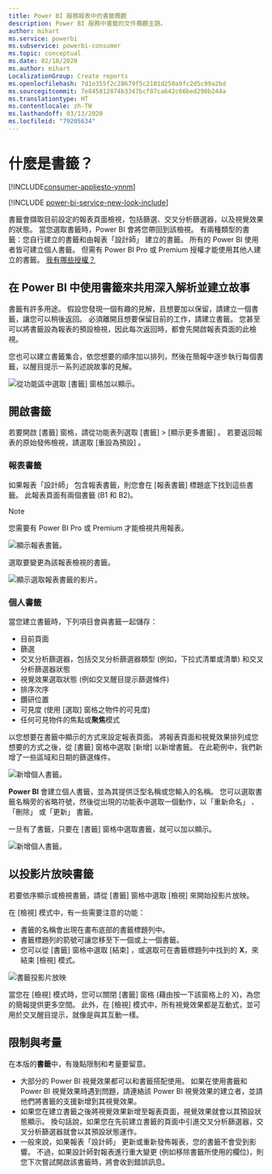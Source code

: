 ```yaml
---
title: Power BI 服務報表中的書籤概觀
description: Power BI 服務中書籤的文件概觀主題。
author: mihart
ms.service: powerbi
ms.subservice: powerbi-consumer
ms.topic: conceptual
ms.date: 02/18/2020
ms.author: mihart
LocalizationGroup: Create reports
ms.openlocfilehash: 7d1e355f2c28679f5c2101d250a9fc2d5c99a2bd
ms.sourcegitcommit: 7e845812874b3347bcf87ca642c66bed298b244a
ms.translationtype: HT
ms.contentlocale: zh-TW
ms.lasthandoff: 03/13/2020
ms.locfileid: "79205634"
---
```

# <a name="what-are-bookmarks"></a>什麼是書籤？

[!INCLUDE[consumer-appliesto-ynnm](../includes/consumer-appliesto-ynnm.md)]

[!INCLUDE [power-bi-service-new-look-include](../includes/power-bi-service-new-look-include.md)]

書籤會擷取目前設定的報表頁面檢視，包括篩選、交叉分析篩選器，以及視覺效果的狀態。 當您選取書籤時，Power BI 會將您帶回到該檢視。 有兩種類型的書籤：您自行建立的書籤和由報表「設計師」  建立的書籤。 所有的 Power BI 使用者皆可建立個人書籤。 但需有 Power BI Pro 或 Premium 授權才能使用其他人建立的書籤。 [我有哪些授權？](end-user-license.md)

## <a name="use-bookmarks-to-share-insights-and-build-stories-in-power-bi"></a>在 Power BI 中使用書籤來共用深入解析並建立故事 
書籤有許多用途。 假設您發現一個有趣的見解，且想要加以保留，請建立一個書籤，讓您可以稍後返回。 必須離開且想要保留目前的工作，請建立書籤。 您甚至可以將書籤設為報表的預設檢視，因此每次返回時，都會先開啟報表頁面的此檢視。 

您也可以建立書籤集合，依您想要的順序加以排列，然後在簡報中逐步執行每個書籤，以醒目提示一系列述說故事的見解。  

![從功能區中選取 [書籤] 窗格加以顯示。](media/end-user-bookmarks/power-bi-select-bookmark.png)

## <a name="open-bookmarks"></a>開啟書籤
若要開啟 [書籤] 窗格，請從功能表列選取 [書籤]   > [顯示更多書籤]  。 若要返回報表的原始發佈檢視，請選取 [重設為預設]  。

### <a name="report-bookmarks"></a>報表書籤
如果報表「設計師」  包含報表書籤，則您會在 [報表書籤]  標題底下找到這些書籤。 此報表頁面有兩個書籤 (B1 和 B2)。 

> [!NOTE]
> 您需要有 Power BI Pro 或 Premium 才能檢視共用報表。 

![顯示報表書籤。](media/end-user-bookmarks/power-bi-report.png)

選取要變更為該報表檢視的書籤。 

![顯示選取報表書籤的影片。](media/end-user-bookmarks/power-bi-bookmarks.gif)

### <a name="personal-bookmarks"></a>個人書籤

當您建立書籤時，下列項目會與書籤一起儲存：

* 目前頁面
* 篩選
* 交叉分析篩選器，包括交叉分析篩選器類型 (例如，下拉式清單或清單) 和交叉分析篩選器狀態
* 視覺效果選取狀態 (例如交叉醒目提示篩選條件)
* 排序次序
* 鑽研位置
* 可見度 (使用 [選取]  窗格之物件的可見度)
* 任何可見物件的焦點或**聚焦**模式

以您想要在書籤中顯示的方式來設定報表頁面。 將報表頁面和視覺效果排列成您想要的方式之後，從 [書籤]  窗格中選取 [新增]  以新增書籤。 在此範例中，我們新增了一些區域和日期的篩選條件。 

![新增個人書籤。](media/end-user-bookmarks/power-bi-bookmark-personal.png)

**Power BI** 會建立個人書籤，並為其提供泛型名稱或您輸入的名稱。 您可以選取書籤名稱旁的省略符號，然後從出現的功能表中選取一個動作，以「重新命名」  、「刪除」  或「更新」  書籤。

一旦有了書籤，只要在 [書籤]  窗格中選取書籤，就可以加以顯示。 

![新增個人書籤。](media/end-user-bookmarks/power-bi-bookmark-west.png)


<!--
## Arranging bookmarks
As you create bookmarks, you might find that the order in which you create them isn't necessarily the same order you'd like to present them to your audience. No problem, you can easily rearrange the order of bookmarks.

In the **Bookmarks** pane, simply drag-and-drop bookmarks to change their order, as shown in the following image. The yellow bar between bookmarks designates where the dragged bookmark will be placed.

![Change bookmark order by drag-and-drop](media/desktop-bookmarks/bookmarks_06.png)

The order of your bookmarks can become important when you use the **View** feature of bookmarks, as described in the next section. 

-->

## <a name="bookmarks-as-a-slide-show"></a>以投影片放映書籤
若要依序顯示或檢視書籤，請從 [書籤]  窗格中選取 [檢視]  來開始投影片放映。

在 [檢視]  模式中，有一些需要注意的功能：

- 書籤的名稱會出現在畫布底部的書籤標題列中。
- 書籤標題列的箭號可讓您移至下一個或上一個書籤。
- 您可以從 [書籤]  窗格中選取 [結束]  ，或選取可在書籤標題列中找到的 **X**，來結束 [檢視]  模式。

![書籤投影片放映](media/end-user-bookmarks/power-bi-slideshow.png)

當您在 [檢視]  模式時，您可以關閉 [書籤]  窗格 (藉由按一下該窗格上的 X)，為您的簡報提供更多空間。 此外，在 [檢視]  模式中，所有視覺效果都是互動式，並可用於交叉醒目提示，就像是與其互動一樣。 

<!--
## Visibility - using the Selection pane
With the release of bookmarks, the new **Selection** pane is also introduced. The **Selection** pane provides a list of all objects on the current page and allows you to select the object and specify whether a given object is visible. 

![Enable the Selection pane](media/desktop-bookmarks/bookmarks_08.png)

You can select an object using the **Selection** pane. Also, you can toggle whether the object is currently visible by clicking the eye icon to the right of the visual. 

![Selection pane](media/desktop-bookmarks/bookmarks_09.png)

When a bookmark is added, the visible status of each object is also saved based on its setting in the **Selection** pane. 

It's important to note that **slicers** continue to filter a report page, regardless of whether they are visible. As such, you can create many different bookmarks, with different slicer settings, and make a single report page appear very different (and highlight different insights) in various bookmarks.


## Bookmarks for shapes and images
You can also link shapes and images to bookmarks. With this feature, when you click on an object, it will show the bookmark associated with that object. This can be especially useful when working with buttons; you can learn more by reading the article about [using buttons in Power BI](desktop-buttons.md). 

To assign a bookmark to an object, select the object, then expand the **Action** section from the **Format Shape** pane, as shown in the following image.

![Add bookmark link to an object](media/desktop-bookmarks/bookmarks_10.png)

Once you turn the **Action** slider to **On** you can select whether the object is a back button, a bookmark, or a Q&A command. If you select bookmark, you can then select which of your bookmarks the object is linked to.

There are all sorts of interesting things you can do with object-linked bookmarking. You can create a visual table of contents on your report page, or you can provide different views (such as visual types) of the same information, just by clicking on an object.

When you are in editing mode you can use ctrl+click to follow the link, and when not in edit mode, simply click the object to follow the link. 


## Bookmark groups

Beginning with the August 2018 release of **Power BI Desktop**, you can create and use bookmark groups. A bookmark group is a collection of bookmarks that you specify, which can be shown and organized as a group. 

To create a bookmark group, hold down the CTRL key and select the bookmarks you want to include in the group, then click the ellipses beside any of the selected bookmarks, and select **Group** from the menu that appears.

![Create a bookmark group](media/desktop-bookmarks/bookmarks_15.png)

**Power BI Desktop** automatically names the group *Group 1*. Fortunately, you can just double-click on the name and rename it to whatever you want.

![Rename a bookmark group](media/desktop-bookmarks/bookmarks_16.png)

With any bookmark group, clicking on the bookmark group's name only expands or collapses the group of bookmarks, and does not represent a bookmark by itself. 

When using the **View** feature of bookmarks, the following applies:

* If the selected bookmark is in a group when you select **View** from bookmarks, only the bookmarks *in that group* are shown in the viewing session. 

* If the selected bookmark is not in a group, or is on the top level (such as the name of a bookmark group), then all bookmarks for the entire report are played, including bookmarks in any group. 

To ungroup bookmarks, just select any bookmark in a group, click the ellipses, and then select **Ungroup** from the menu that appears. 

![Ungroup a bookmark group](media/desktop-bookmarks/bookmarks_17.png)

Note that selecting **Ungroup** for any bookmark from a group takes all bookmarks out of the group (it deletes the group, but not the bookmarks themselves). So to remove a single bookmark from a group, you need to **Ungroup** any member from that group, which deletes the grouping, then select the members you want in the new group (using CTRL and clicking each bookmark), and select **Group** again. 
-->





## <a name="limitations-and-considerations"></a>限制與考量
在本版的**書籤**中，有幾點限制和考量要留意。

* 大部分的 Power BI 視覺效果都可以和書籤搭配使用。 如果在使用書籤和 Power BI 視覺效果時遇到問題，請連絡該 Power BI 視覺效果的建立者，並請他們將書籤的支援新增到其視覺效果。
* 如果您在建立書籤之後將視覺效果新增至報表頁面，視覺效果就會以其預設狀態顯示。 換句話說，如果您在先前建立書籤的頁面中引進交叉分析篩選器，交叉分析篩選器就會以其預設狀態運作。
* 一般來說，如果報表「設計師」  更新或重新發佈報表，您的書籤不會受到影響。 不過，如果設計師對報表進行重大變更 (例如移除書籤所使用的欄位)，則您下次嘗試開啟該書籤時，將會收到錯誤訊息。 

<!--
## Next steps
spotlight?
-->
